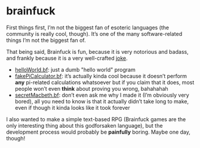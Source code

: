 # brainfuck
First things first, I’m not the biggest fan of esoteric languages (the community is really cool, though). It’s one of the many software-related things I’m not the biggest fan of.

That being said, Brainfuck is fun, because it is very notorious and badass, and frankly because it is a very well-crafted [joke](https://esolangs.org/wiki/Joke_language_list).

* [helloWorld.bf](https://github.com/numdar335/brainfuck/blob/main/helloWorld.bf): just a dumb "hello world" program
* [fakePiCalculator.bf](https://github.com/numdar335/brainfuck/blob/main/fakePiCalculator.bf): it’s actually kinda cool because it doesn’t perform **any** pi-related calculations whatsoever but if you claim that it does, most people won’t even **think** about proving you wrong, bahahahah
* [secretMacbeth.bf](https://github.com/numdar335/brainfuck/blob/main/secretMacbeth.bf): don’t even ask me why I made it (I’m obviously very bored), all you need to know is that it actually didn’t take long to make, even if though it kinda looks like it took forever

I also wanted to make a simple text-based RPG (Brainfuck games are the only interesting thing about this godforsaken language), but the development process would probably be **painfully** boring. Maybe one day, though!

